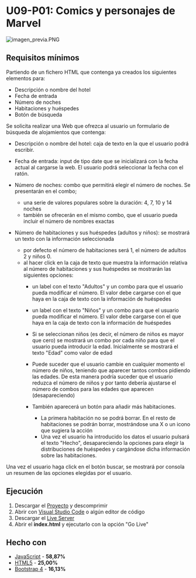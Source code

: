 # U09-P01: Comics y personajes de Marvel

![imagen_previa.PNG](https://github.com/Ayoamaro/reservahotelera.github.io/blob/master/img/imagen_previa.PNG?raw=true)

## Requisitos mínimos
Partiendo de un fichero HTML que contenga ya creados los siguientes elementos para:
* Descripción o nombre del hotel
* Fecha de entrada
* Número de noches
* Habitaciones y huéspedes
* Botón de búsqueda

Se solicita realizar una Web que ofrezca al usuario un formulario de búsqueda de alojamientos
que contenga:
* Descripción o nombre del hotel: caja de texto en la que el usuario podrá escribir.
* Fecha de entrada: input de tipo date que se inicializará con la fecha actual al cargarse la
web. El usuario podrá seleccionar la fecha con el ratón.

* Número de noches: combo que permitirá elegir el número de noches. Se presentarán en el
combo;
    * una serie de valores populares sobre la duración: 4, 7, 10 y 14 noches
    * también se ofrecerán en el mismo combo, que el usuario pueda incluir el número de
nombres exactas


* Número de habitaciones y sus huéspedes (adultos y niños): se mostrará un texto con la
información seleccionada
    * por defecto el número de habitaciones será 1, el número de adultos 2 y niños 0.
    * al hacer click en la caja de texto que muestra la información relativa al número de
habitaciones y sus huéspedes se mostrarán las siguientes opciones:
        * un label con el texto "Adultos" y un combo para que el usuario pueda modificar el
número. El valor debe cargarse con el que haya en la caja de texto con la
información de huéspedes
        * un label con el texto "Niños" y un combo para que el usuario pueda modificar el
número. El valor debe cargarse con el que haya en la caja de texto con la
información de huéspedes
        * Si se seleccionan niños (es decir, el número de niños es mayor que cero) se
mostrará un combo por cada niño para que el usuario pueda introducir la edad.
Inicialmente se mostrará el texto "Edad" como valor de edad

        * Puede suceder que el usuario cambie en cualquier momento el número de niños,
teniendo que aparecer tantos combos pidiendo las edades. De esta manera podría
suceder que el usuario reduzca el número de niños y por tanto debería ajustarse el
número de combos para las edades que aparecen (desapareciendo)
        * También aparecerá un botón para añadir más habitaciones.
            * La primera habitación no se podrá borrar. En el resto de habitaciones se podrán
borrar, mostrándose una X o un icono que sugiera la acción
            * Una vez el usuario ha introducido los datos el usuario pulsará el texto "Hecho",
desapareciendo la opciones para elegir la distribuciones de huéspedes y
cargándose dicha información sobre las habitaciones.

Una vez el usuario haga click en el botón buscar, se mostrará por consola un resumen de las
opciones elegidas por el usuario.

## Ejecución
1. Descargar el [Proyecto](https://bit.ly/2TDhchl) y descomprimir
2. Abrir con [Visual Studio Code](https://code.visualstudio.com) o algún editor de código
3. Descargar el [Live Server](https://bit.ly/3elOzNx)
3. Abrir el **index.html** y ejecutarlo con la opción "Go Live"

## Hecho con
* [JavaScript](https://developer.mozilla.org/es/docs/Web/JavaScript) - **58,87‬%**
* [HTML5](https://developer.mozilla.org/es/docs/HTML/HTML5) - **25,00%**
* [Bootstrap 4](https://getbootstrap.com) - **16,13%**
